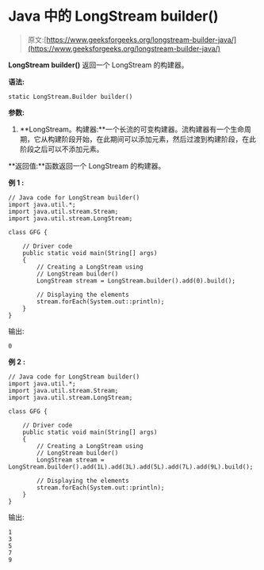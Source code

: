 # Java 中的 LongStream builder()

> 原文:[https://www.geeksforgeeks.org/longstream-builder-java/](https://www.geeksforgeeks.org/longstream-builder-java/)

**LongStream builder()** 返回一个 LongStream 的构建器。

**语法:**

```
static LongStream.Builder builder()

```

**参数:**

1.  **LongStream。构建器:**一个长流的可变构建器。流构建器有一个生命周期，它从构建阶段开始，在此期间可以添加元素，然后过渡到构建阶段，在此阶段之后可以不添加元素。

**返回值:**函数返回一个 LongStream 的构建器。

**例 1 :**

```
// Java code for LongStream builder()
import java.util.*;
import java.util.stream.Stream;
import java.util.stream.LongStream;

class GFG {

    // Driver code
    public static void main(String[] args)
    {
        // Creating a LongStream using
        // LongStream builder()
        LongStream stream = LongStream.builder().add(0).build();

        // Displaying the elements
        stream.forEach(System.out::println);
    }
}
```

输出:

```
0

```

**例 2 :**

```
// Java code for LongStream builder()
import java.util.*;
import java.util.stream.Stream;
import java.util.stream.LongStream;

class GFG {

    // Driver code
    public static void main(String[] args)
    {
        // Creating a LongStream using
        // LongStream builder()
        LongStream stream = LongStream.builder().add(1L).add(3L).add(5L).add(7L).add(9L).build();

        // Displaying the elements
        stream.forEach(System.out::println);
    }
}
```

输出:

```
1
3
5
7
9

```